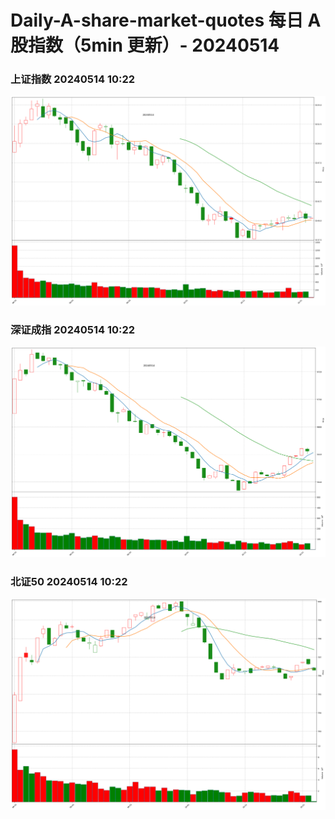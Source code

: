 
# Daily-A-share-market-quotes 每日 A 股指数（5min 更新）- 20240514

### 上证指数 20240514 10:22
![](./fig/2024/5/20240514-sh000001.png)

### 深证成指 20240514 10:22
![](./fig/2024/5/20240514-sz399001.png)

### 北证50 20240514 10:22
![](./fig/2024/5/20240514-bj899050.png)

